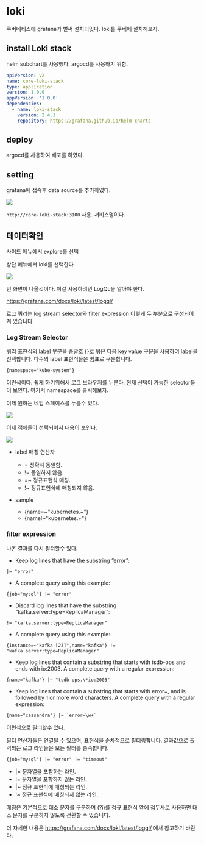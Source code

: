 # loki

쿠버네티스에 grafana가 벌써 설치되잇다. loki를 쿠베에 설치해보자.

## install Loki stack

helm subchart를 사용했다. argocd를 사용하기 위함.

```yml
apiVersion: v2
name: core-loki-stack
type: application
version: 1.0.0
appVersion: '1.0.0'
dependencies:
  - name: loki-stack
    version: 2.4.1
    repository: https://grafana.github.io/helm-charts
```

## deploy

argocd를 사용하여 배포를 하였다.

## setting

grafana에 접속후 data source를 추가하였다.

![](../.gitbook/assets/2021-09-25-10-27-24.png)

`http://core-loki-stack:3100` 사용. 서비스명이다.

## 데이터확인

사이드 메뉴에서 explore를 선택

상단 메뉴에서 loki를 선택한다.

![](../.gitbook/assets/2021-09-25-10-31-05.png)

빈 화면이 나올것이다. 이걸 사용하려면 LogQL을 알아야 한다.

<https://grafana.com/docs/loki/latest/logql/>

로그 쿼리는 log stream selector와 filter expression 이렇게 두 부분으로 구성되어져 있습니다.

### Log Stream Selector

쿼리 표현식의 label 부분을 중괄호 {}로 묶은 다음 key value 구문을 사용하여 label을 선택합니다. 다수의 label 표현식들은 쉼표로 구분합니다.

`{namespace="kube-system"}`

이런식이다. 쉽게 하기위해서 로그 브라우저를 누른다. 현재 선택이 가능한 selector들이 보인다. 여기서 namespace를 클릭해보자.

이제 원하는 네임 스페이스를 누를수 있다.

![](../.gitbook/assets/2021-09-25-10-43-33.png)

이제 객체들이 선택되어서 내용이 보인다.

![](../.gitbook/assets/2021-09-25-10-45-29.png)

- label 매칭 연산자

  - = 정확히 동일함.
  - != 동일하지 않음.
  - =~ 정규표현식 매칭.
  - !~ 정규표현식에 매칭되지 않음.

- sample

  - {name=~"kubernetes.+"}
  - {name!~"kubernetes.+"}

### filter expression

나온 결과를 다시 필터할수 있다.

- Keep log lines that have the substring “error”:

```text
|= "error"
```

- A complete query using this example:

```text
{job="mysql"} |= "error"
```

- Discard log lines that have the substring “kafka.server:type=ReplicaManager”:

```text
!= "kafka.server:type=ReplicaManager"
```

- A complete query using this example:

```text
{instance=~"kafka-[23]",name="kafka"} != "kafka.server:type=ReplicaManager"
```

- Keep log lines that contain a substring that starts with tsdb-ops and ends with io:2003. A complete query with a regular expression:

```text
{name="kafka"} |~ "tsdb-ops.\*io:2003"
```

- Keep log lines that contain a substring that starts with error=, and is followed by 1 or more word characters. A complete query with a regular expression:

```text
{name="cassandra"} |~ `error=\w+`
```

이런식으로 필터할수 있다.

필터 연산자들은 연결될 수 있으며, 표현식을 순차적으로 필터링합니다. 결과값으로 출력되는 로그 라인들은 모든 필터를 충족합니다.

```text
{job="mysql"} |= "error" != "timeout"
```

- |= 문자열을 포함하는 라인.
- != 문자열을 포함하지 않는 라인.
- |~ 정규 표현식에 매칭되는 라인.
- !~ 정규 표현식에 매칭되지 않는 라인.

매칭은 기본적으로 대소 문자를 구분하며 (?i)를 정규 표현식 앞에 접두사로 사용하면 대소 문자를 구분하지 않도록 전환할 수 있습니다.

더 자세한 내용은 <https://grafana.com/docs/loki/latest/logql/> 에서 참고하기 바란다.
